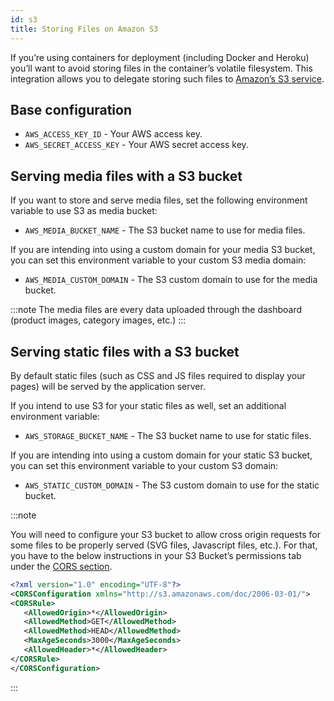 ```yaml
---
id: s3
title: Storing Files on Amazon S3
---
```


If you’re using containers for deployment (including Docker and Heroku) you’ll want to avoid storing files in the container’s volatile filesystem. This integration allows you to delegate storing such files to [Amazon’s S3 service](https://aws.amazon.com/s3/).

## Base configuration

- `AWS_ACCESS_KEY_ID` - Your AWS access key.
- `AWS_SECRET_ACCESS_KEY` - Your AWS secret access key.

## Serving media files with a S3 bucket

If you want to store and serve media files, set the following environment variable to use S3 as media bucket:

- `AWS_MEDIA_BUCKET_NAME` - The S3 bucket name to use for media files.

If you are intending into using a custom domain for your media S3 bucket, you can set this environment variable to your custom S3 media domain:

- `AWS_MEDIA_CUSTOM_DOMAIN` - The S3 custom domain to use for the media bucket.

:::note
The media files are every data uploaded through the dashboard (product images, category images, etc.)
:::

## Serving static files with a S3 bucket

By default static files (such as CSS and JS files required to display your pages) will be served by the application server.

If you intend to use S3 for your static files as well, set an additional environment variable:

- `AWS_STORAGE_BUCKET_NAME` - The S3 bucket name to use for static files.

If you are intending into using a custom domain for your static S3 bucket, you can set this environment variable to your custom S3 domain:

- `AWS_STATIC_CUSTOM_DOMAIN` - The S3 custom domain to use for the static bucket.

:::note

You will need to configure your S3 bucket to allow cross origin requests for some files to be properly served (SVG files, Javascript files, etc.). For that, you have to the below instructions in your S3 Bucket’s permissions tab under the [CORS section](https://cloud.google.com/storage/docs/xml-api/put-bucket-cors).

```xml
<?xml version="1.0" encoding="UTF-8"?>
<CORSConfiguration xmlns="http://s3.amazonaws.com/doc/2006-03-01/">
<CORSRule>
   <AllowedOrigin>*</AllowedOrigin>
   <AllowedMethod>GET</AllowedMethod>
   <AllowedMethod>HEAD</AllowedMethod>
   <MaxAgeSeconds>3000</MaxAgeSeconds>
   <AllowedHeader>*</AllowedHeader>
</CORSRule>
</CORSConfiguration>
```

:::
